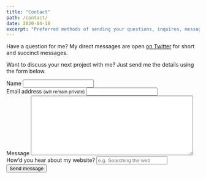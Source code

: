 ```yaml
---
title: "Contact"
path: /contact/
date: 2020-04-18
excerpt: "Preferred methods of sending your questions, inquires, messages, and love letters to me."
---
```


Have a question for me? My direct messages are open [on Twitter](https://twitter.com/coolprobn) for short and succinct messages.

<!-- Before sending, please read my [frequently asked questions section](/faqs/) first to make sure I haven't already answered it. For anything else use the form below. -->
Want to discuss your next project with me? Just send me the details using the form below.

<form name="contact" method="POST" netlify-honeypot="bot-field">
  <div class="form-group">
    <label for="name">Name
      <input id="name" name="name" type="text" spellcheck="false" maxlength="255" required>
    </label>
  </div>
  <div class="form-group">
    <label for="email">Email address <small>(will remain private)</small>
      <input id="email" name="email" type="email" spellcheck="false" maxlength="255" required pattern="[a-z0-9!#$%&'*+/=?^_`{|}~-]+(?:\.[a-z0-9!#$%&'*+/=?^_`{|}~-]+)*@(?:[a-z0-9](?:[a-z0-9-]*[a-z0-9])?\.)+[a-z0-9](?:[a-z0-9-]*[a-z0-9])?">
    </label>
  </div>
  <div class="form-group">
    <label for="message">Message
      <textarea id="message" name="message" spellcheck="true" rows="10" cols="50" required></textarea>
    </label>
  </div>
  <div class="form-group">
    <label for="reference">How&rsquo;d you hear about my website?
      <input id="reference" name="reference" type="text" maxlength="255" placeholder="e.g. Searching the web">
    </label>
  </div>
  <div class="form-group">
    <button id="saveForm" name="saveForm" class="btn submit" type="submit">Send message</button>
  </div>
</form>
